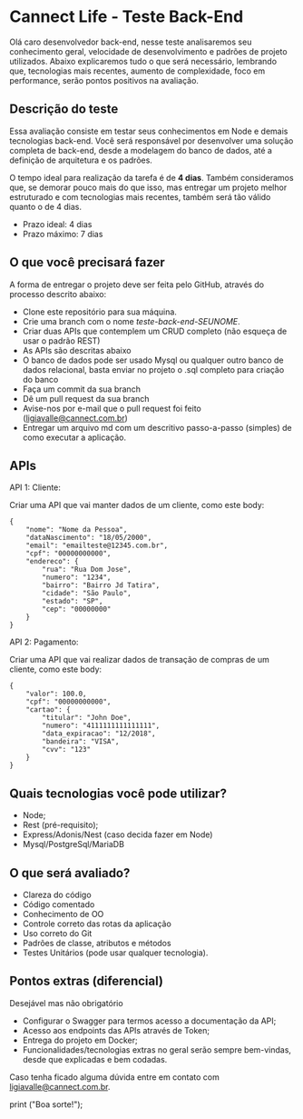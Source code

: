 # Cannect Life - Teste Back-End

Olá caro desenvolvedor back-end, nesse teste analisaremos seu conhecimento geral, velocidade de desenvolvimento e padrões de projeto utilizados. Abaixo explicaremos tudo o que será necessário, lembrando que, tecnologias mais recentes, aumento de complexidade, foco em performance, serão pontos positivos na avaliação.

## Descrição do teste

Essa avaliação consiste em testar seus conhecimentos em Node e demais tecnologias back-end. Você será responsável por desenvolver uma solução completa de back-end, desde a modelagem do banco de dados, até a definição de arquitetura e os padrões.

O tempo ideal para realização da tarefa é de **4 dias**. Também consideramos que, se demorar pouco mais do que isso, mas entregar um projeto melhor estruturado e com tecnologias mais recentes, também será tão válido quanto o de 4 dias.

* Prazo ideal: 4 dias
* Prazo máximo: 7 dias

## O que você precisará fazer

A forma de entregar o projeto deve ser feita pelo GitHub, através do processo descrito abaixo:

* Clone este repositório para sua máquina.
* Crie uma branch com o nome *teste-back-end-SEUNOME*.
* Criar duas APIs que contemplem um CRUD completo (não esqueça de usar o padrão REST)
* As APIs são descritas abaixo
* O banco de dados pode ser usado Mysql ou qualquer outro banco de dados relacional, basta enviar no projeto o .sql completo para criação do banco
* Faça um commit da sua branch
* Dê um pull request da sua branch
* Avise-nos por e-mail que o pull request foi feito (ligiavalle@cannect.com.br)
* Entregar um arquivo md com um descritivo passo-a-passo (simples) de como executar a aplicação.

## APIs

API 1: Cliente:

Criar uma API que vai manter dados de um cliente, como este body:

```
{
    "nome": "Nome da Pessoa",
    "dataNascimento": "18/05/2000",
    "email": "emailteste@12345.com.br",
    "cpf": "00000000000",
    "endereco": {
        "rua": "Rua Dom Jose",
        "numero": "1234",
        "bairro": "Bairro Jd Tatira",
        "cidade": "São Paulo",
        "estado": "SP",
        "cep": "00000000"
    }
}
```

API 2: Pagamento:

Criar uma API que vai realizar dados de transação de compras de um cliente, como este body:

```
{
    "valor": 100.0,
    "cpf": "00000000000",
    "cartao": {
        "titular": "John Doe",
        "numero": "4111111111111111",
        "data_expiracao": "12/2018",
        "bandeira": "VISA",
        "cvv": "123"
    }
}
```

## Quais tecnologias você pode utilizar?

* Node;
* Rest (pré-requisito);
* Express/Adonis/Nest (caso decida fazer em Node)
* Mysql/PostgreSql/MariaDB

## O que será avaliado?

* Clareza do código
* Código comentado
* Conhecimento de OO
* Controle correto das rotas da aplicação
* Uso correto do Git
* Padrões de classe, atributos e métodos
* Testes Unitários (pode usar qualquer tecnologia).

## Pontos extras (diferencial)

Desejável mas não obrigatório

* Configurar o Swagger para termos acesso a documentação da API;
* Acesso aos endpoints das APIs através de Token;
* Entrega do projeto em Docker;
* Funcionalidades/tecnologias extras no geral serão sempre bem-vindas, desde que explicadas e bem codadas.

Caso tenha ficado alguma dúvida entre em contato com [ligiavalle@cannect.com.br](mailto:ligiavalle@cannect.com.br).

print ("Boa sorte!");
